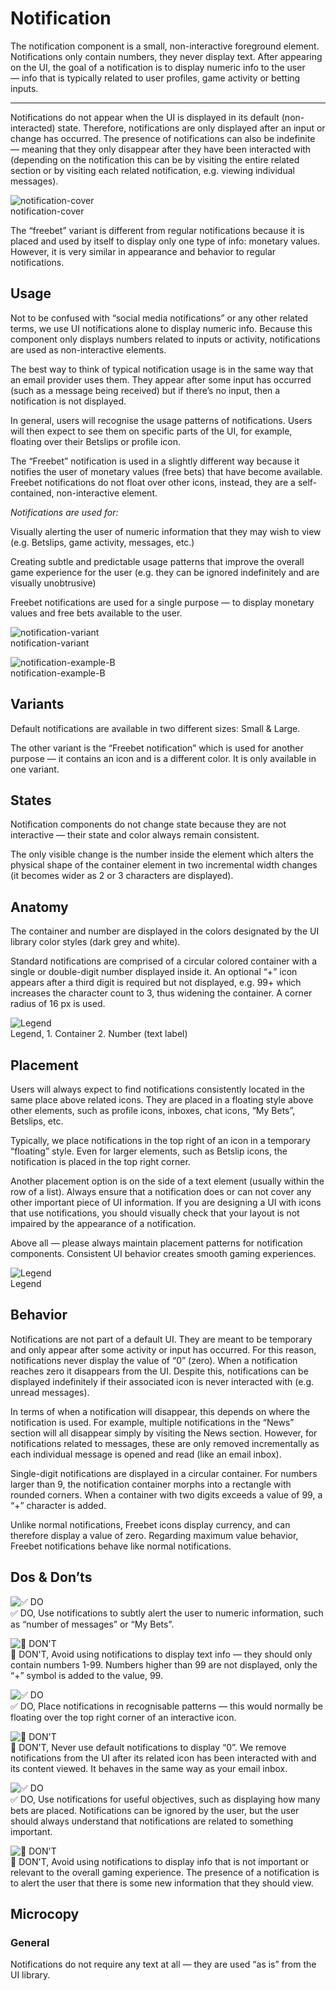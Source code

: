 
# Notification

The notification component is a small, non-interactive foreground element. Notifications only contain numbers, they never display text. After appearing on the UI, the goal of a notification is to display numeric info to the user — info that is typically related to user profiles, game activity or betting inputs.

---

Notifications do not appear when the UI is displayed in its default (non-interacted) state. Therefore, notifications are only displayed after an input or change has occurred. The presence of notifications can also be indefinite — meaning that they only disappear after they have been interacted with (depending on the notification this can be by visiting the entire related section or by visiting each related notification, e.g. viewing individual messages).

  
![notification-cover](https://studio-assets.supernova.io/design-systems/27883/48899972-bbcf-4df3-aafe-8b1ae698dca2.png)  
notification-cover  


The “freebet” variant is different from regular notifications because it is placed and used by itself to display only one type of info: monetary values. However, it is very similar in appearance and behavior to regular notifications.

## Usage

Not to be confused with “social media notifications” or any other related terms, we use UI notifications alone to display numeric info. Because this component only displays numbers related to inputs or activity, notifications are used as non-interactive elements.

The best way to think of typical notification usage is in the same way that an email provider uses them. They appear after some input has occurred (such as a message being received) but if there’s no input, then a notification is not displayed.

In general, users will recognise the usage patterns of notifications. Users will then expect to see them on specific parts of the UI, for example, floating over their Betslips or profile icon.

The “Freebet” notification is used in a slightly different way because it notifies the user of monetary values (free bets) that have become available. Freebet notifications do not float over other icons, instead, they are a self-contained, non-interactive element.

*Notifications are used for:*

Visually alerting the user of numeric information that they may wish to view (e.g. Betslips, game activity, messages, etc.)

Creating subtle and predictable usage patterns that improve the overall game experience for the user (e.g. they can be ignored indefinitely and are visually unobtrusive)

Freebet notifications are used for a single purpose — to display monetary values and free bets available to the user.

  
![notification-variant](https://studio-assets.supernova.io/design-systems/27883/362bdb06-0ef8-4f10-ba6e-15303071be0e.png)  
notification-variant  


  
![notification-example-B](https://studio-assets.supernova.io/design-systems/27883/0ba7e1c3-3f3b-4b89-a75a-abd483f71219.png)  
notification-example-B  


## Variants

Default notifications are available in two different sizes: Small & Large.

The other variant is the “Freebet notification” which is used for another purpose — it contains an icon and is a different color. It is only available in one variant.

## States

Notification components do not change state because they are not interactive — their state and color always remain consistent.

The only visible change is the number inside the element which alters the physical shape of the container element in two incremental width changes (it becomes wider as 2 or 3 characters are displayed).

## Anatomy

The container and number are displayed in the colors designated by the UI library color styles (dark grey and white).

Standard notifications are comprised of a circular colored container with a single or double-digit number displayed inside it. An optional “+” icon appears after a third digit is required but not displayed, e.g. 99+ which increases the character count to 3, thus widening the container. A corner radius of 16 px is used.

  
![Legend](https://studio-assets.supernova.io/design-systems/27883/8ba5db69-b0a6-4474-8bd7-df9d64439315.png)  
Legend, 1. Container
2. Number (text label)  
  


## Placement

Users will always expect to find notifications consistently located in the same place above related icons. They are placed in a floating style above other elements, such as profile icons, inboxes, chat icons, “My Bets”, Betslips, etc.

Typically, we place notifications in the top right of an icon in a temporary “floating” style. Even for larger elements, such as Betslip icons, the notification is placed in the top right corner.

Another placement option is on the side of a text element (usually within the row of a list). Always ensure that a notification does or can not cover any other important piece of UI information. If you are designing a UI with icons that use notifications, you should visually check that your layout is not impaired by the appearance of a notification.

Above all — please always maintain placement patterns for notification components. Consistent UI behavior creates smooth gaming experiences.

  
![Legend](https://studio-assets.supernova.io/design-systems/27883/2f9a9cdc-b866-418d-ac54-625437e5a92c.png)  
Legend  


## Behavior

Notifications are not part of a default UI. They are meant to be temporary and only appear after some activity or input has occurred. For this reason, notifications never display the value of “0” (zero). When a notification reaches zero it disappears from the UI. Despite this, notifications can be displayed indefinitely if their associated icon is never interacted with (e.g. unread messages).

In terms of when a notification will disappear, this depends on where the notification is used. For example, multiple notifications in the “News” section will all disappear simply by visiting the News section. However, for notifications related to messages, these are only removed incrementally as each individual message is opened and read (like an email inbox).

Single-digit notifications are displayed in a circular container. For numbers larger than 9, the notification container morphs into a rectangle with rounded corners. When a container with two digits exceeds a value of 99, a “+” character is added.

Unlike normal notifications, Freebet icons display currency, and can therefore display a value of zero. Regarding maximum value behavior, Freebet notifications behave like normal notifications.

## Dos & Don’ts

  
![✅ DO](https://studio-assets.supernova.io/design-systems/27883/148d45e3-138d-435f-9dda-4c4a7b1d7cda.png)  
✅ DO, Use notifications to subtly alert the user to numeric information, such as “number of messages” or “My Bets”.  
  
![🚫 DON'T](https://studio-assets.supernova.io/design-systems/27883/acd65321-bf8a-479e-b1d6-85e301fdffab.png)  
🚫 DON'T, Avoid using notifications to display text info — they should only contain numbers 1-99. Numbers higher than 99 are not displayed, only the “+” symbol is added to the value, 99.  
  
![✅ DO](https://studio-assets.supernova.io/design-systems/27883/c6a5eaf2-cb10-4cd3-a129-fdb40f719a09.png)  
✅ DO, Place notifications in recognisable patterns — this would normally be floating over the top right corner of an interactive icon.  
  
![🚫 DON'T](https://studio-assets.supernova.io/design-systems/27883/0645d3e3-1bbd-427f-ad1a-31af4f935837.png)  
🚫 DON'T, Never use default notifications to display “0”. We remove notifications from the UI after its related icon has been interacted with and its content viewed. It behaves in the same way as your email inbox.  
  
![✅ DO](https://studio-assets.supernova.io/design-systems/27883/984922c2-bf5b-46c1-a8b8-5966385fc798.png)  
✅ DO, Use notifications for useful objectives, such as displaying how many bets are placed. Notifications can be ignored by the user, but the user should always understand that notifications are related to something important.  
  
![🚫 DON'T](https://studio-assets.supernova.io/design-systems/27883/69ff7499-e93a-4389-b249-7c80f6bec971.png)  
🚫 DON'T, Avoid using notifications to display info that is not important or relevant to the overall gaming experience. The presence of a notification is to alert the user that there is some new information that they should view.  
  


## Microcopy

### General

Notifications do not require any text at all — they are used “as is” from the UI library.